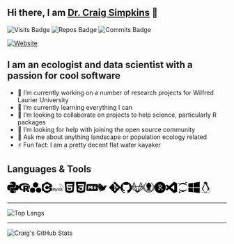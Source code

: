 ## Hi there, I am [Dr. Craig Simpkins][website] 👋

![Visits Badge](https://badges.pufler.dev/visits/csim063/csim063)
![Repos Badge](https://badges.pufler.dev/repos/csim063)
![Commits Badge](https://badges.pufler.dev/commits/monthly/csim063)

[![Website](https://img.shields.io/website?label=Website&style=for-the-badge&logo=Netlify&url=https://craig-simpkins.netlify.app/)](https://craig-simpkins.netlify.app/)

## I am an ecologist and data scientist with a passion for cool software
- 🔭 I’m currently working on a number of research projects for Wilfred Laurier University
- 🌱 I’m currently learning everything I can 
- 👯 I’m looking to collaborate on projects to help science, particularly R packages
- 🤔 I’m looking for help with joining the open source community
- 💬 Ask me about anything landscape or population ecology related
- ⚡ Fun fact: I am a pretty decent flat water kayaker


## Languages & Tools

<img align="left" alt="Python" width="26px" src="images/python.svg" />
<img align="left" alt="R" width="26px" src="images/r.svg" />
<img align="left" alt="Julia" width="26px" src="images/julia.svg" />
<img align="left" alt="C++" width="26px" src="images/cplusplus.svg" />
<img align="left" alt="SQL" width="26px" src="images/mysql.svg" />
<img align="left" alt="HTML" width="26px" src="images/html5.svg" />
<img align="left" alt="CSS" width="26px" src="images/css3.svg" />
<img align="left" alt="markdown" width="26px" src="images/markdown.svg" />
<img align="left" alt="Latex" width="26px" src="images/latex.svg" />
<img align="left" alt="git" width="26px" src="images/git.svg" />
<img align="left" alt="github" width="26px" src="images/github.svg" />
<img align="left" alt="gitlab" width="26px" src="images/gitlab.svg" />
<img align="left" alt="gitkraken" width="26px" src="images/gitkraken.svg" />
<img align="left" alt="RStudio" width="26px" src="images/rstudio.svg" />
<img align="left" alt="VSCode" width="26px" src="images/visualstudiocode.svg" />
<img align="left" alt="jupyter" width="26px" src="images/jupyter.svg" />
<img align="left" alt="windows" width="26px" src="images/windows.svg" />
<img align="left" alt="linux" width="26px" src="images/linux.svg" />

<br/><br/>

---

![Top Langs](https://github-readme-stats.vercel.app/api/top-langs/?username=csim063&layout=compact)


---
<img align="left" alt="Craig's GitHub Stats" src="https://github-readme-stats.codestackr.vercel.app/api?username=csim063&count_private=true&show_icons=true&hide_border=true" />

<br />
<br />


[website]: https://craig-simpkins.netlify.app/